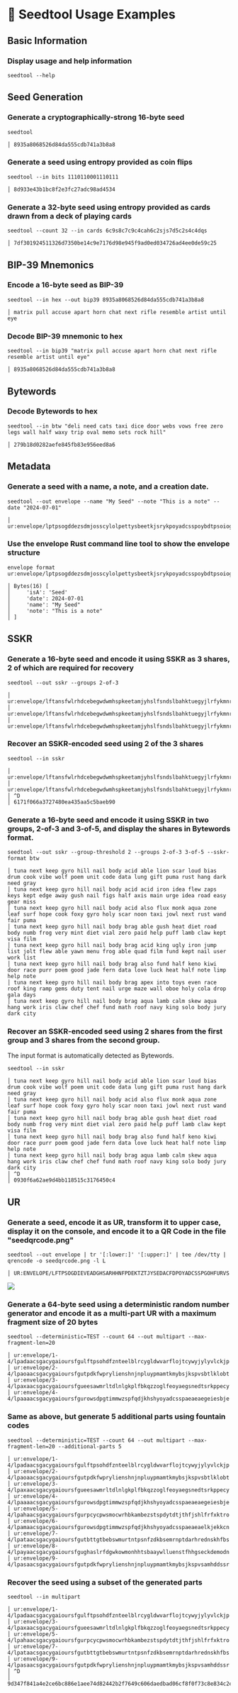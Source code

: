 # 🌱 Seedtool Usage Examples

## Basic Information

### Display usage and help information

```
seedtool --help
```

## Seed Generation

### Generate a cryptographically-strong 16-byte seed

```
seedtool

│ 8935a8068526d84da555cdb741a3b8a8
```

### Generate a seed using entropy provided as coin flips

```
seedtool --in bits 1110110001110111

│ 8d933e43b1bc8f2e3fc27adc98ad4534
```

### Generate a 32-byte seed using entropy provided as cards drawn from a deck of playing cards

```
seedtool --count 32 --in cards 6c9s8c7c9c4cah6c2sjs7d5c2s4c4dqs

│ 7df301924511326d7350be14c9e7176d98e945f9ad0ed034726ad4ee0de59c25
```

## BIP-39 Mnemonics

### Encode a 16-byte seed as BIP-39

```
seedtool --in hex --out bip39 8935a8068526d84da555cdb741a3b8a8

│ matrix pull accuse apart horn chat next rifle resemble artist until eye
```

### Decode BIP-39 mnemonic to hex

```
seedtool --in bip39 "matrix pull accuse apart horn chat next rifle resemble artist until eye"

│ 8935a8068526d84da555cdb741a3b8a8
```

## Bytewords

### Decode Bytewords to hex

```
seedtool --in btw "deli need cats taxi dice door webs vows free zero legs wall half waxy trip oval memo sets rock hill"

│ 279b18d0282aefe845fb83e956eed8a6
```

## Metadata

### Generate a seed with a name, a note, and a creation date.

```
seedtool --out envelope --name "My Seed" --note "This is a note" --date "2024-07-01"

│ ur:envelope/lptpsogddezsdmjosscylolpettysbeetkjsrykpoyadcsspoybdtpsoiogtkkcxguihihieoybetpsosecyiylywnlaoyaatpsojtghisinjkcxinjkcxhscxjtjljyihmhyktswe
```

### Use the envelope Rust command line tool to show the envelope structure

```
envelope format ur:envelope/lptpsogddezsdmjosscylolpettysbeetkjsrykpoyadcsspoybdtpsoiogtkkcxguihihieoybetpsosecyiylywnlaoyaatpsojtghisinjkcxinjkcxhscxjtjljyihmhyktswe

│ Bytes(16) [
│     'isA': 'Seed'
│     'date': 2024-07-01
│     'name': "My Seed"
│     'note': "This is a note"
│ ]
```

## SSKR

### Generate a 16-byte seed and encode it using SSKR as 3 shares, 2 of which are required for recovery

```
seedtool --out sskr --groups 2-of-3

│ ur:envelope/lftansfwlrhdcebegwdwmhspkeetamjyhslfsndslbahktuegyjlrfykmnrtltrdidwmsbgsbszojyesdmvwenehfnbblasrgdjoleahsofdlsiydybzctnenntoyteenehddatansfphdcxjtgtvdfszogdeoykntftcylsdecnrpknwnmwinsgfhhtptrfisbgcxrngldyjslooyamtpsotantkphddagluraeadaevwhpeshdrdjnzsfrlaeokpjzkevyemceurmegurefzpmwtrnlphproytjtfdrnfgfxcwykts
│ ur:envelope/lftansfwlrhdcebegwdwmhspkeetamjyhslfsndslbahktuegyjlrfykmnrtltrdidwmsbgsbszojyesdmvwenehfnbblasrgdjoleahsofdlsiydybzctnenntoyteenehddatansfphdcxjtgtvdfszogdeoykntftcylsdecnrpknwnmwinsgfhhtptrfisbgcxrngldyjslooyamtpsotantkphddagluraeadadtbdesersehoeoyiacnhtpmdrdwnyzmtsiycmdecxwminzejsvlhfgrkpiakteofxsrhdplck
│ ur:envelope/lftansfwlrhdcebegwdwmhspkeetamjyhslfsndslbahktuegyjlrfykmnrtltrdidwmsbgsbszojyesdmvwenehfnbblasrgdjoleahsofdlsiydybzctnenntoyteenehddatansfphdcxjtgtvdfszogdeoykntftcylsdecnrpknwnmwinsgfhhtptrfisbgcxrngldyjslooyamtpsotantkphddagluraeadaolsrytdlgrlvsgsluutvyuevtuochrfmerplronlrbtfmwpfrgafpfezsjyenrsgsnytkweoe
```

### Recover an SSKR-encoded seed using 2 of the 3 shares

```
seedtool --in sskr

│ ur:envelope/lftansfwlrhdcebegwdwmhspkeetamjyhslfsndslbahktuegyjlrfykmnrtltrdidwmsbgsbszojyesdmvwenehfnbblasrgdjoleahsofdlsiydybzctnenntoyteenehddatansfphdcxjtgtvdfszogdeoykntftcylsdecnrpknwnmwinsgfhhtptrfisbgcxrngldyjslooyamtpsotantkphddagluraeadaevwhpeshdrdjnzsfrlaeokpjzkevyemceurmegurefzpmwtrnlphproytjtfdrnfgfxcwykts
│ ur:envelope/lftansfwlrhdcebegwdwmhspkeetamjyhslfsndslbahktuegyjlrfykmnrtltrdidwmsbgsbszojyesdmvwenehfnbblasrgdjoleahsofdlsiydybzctnenntoyteenehddatansfphdcxjtgtvdfszogdeoykntftcylsdecnrpknwnmwinsgfhhtptrfisbgcxrngldyjslooyamtpsotantkphddagluraeadaolsrytdlgrlvsgsluutvyuevtuochrfmerplronlrbtfmwpfrgafpfezsjyenrsgsnytkweoe
│ ^D
│ 6171f066a3727480ea435aa5c5baeb90
```

### Generate a 16-byte seed and encode it using SSKR in two groups, 2-of-3 and 3-of-5, and display the shares in Bytewords format.

```
seedtool --out sskr --group-threshold 2 --groups 2-of-3 3-of-5 --sskr-format btw

│ tuna next keep gyro hill nail body acid able lion scar loud bias drum cook vibe wolf poem unit code data lung gift puma rust hang dark need gray
│ tuna next keep gyro hill nail body acid acid iron idea flew zaps keys kept edge away gush nail figs half axis main urge idea road easy gear miss
│ tuna next keep gyro hill nail body acid also flux monk aqua zone leaf surf hope cook foxy gyro holy scar noon taxi jowl next rust wand fair puma
│ tuna next keep gyro hill nail body brag able gush heat diet road body numb frog very mint diet vial zero paid help puff lamb claw kept visa film
│ tuna next keep gyro hill nail body brag acid king ugly iron jump list jolt flew able yawn menu frog able quad film fund kept nail user work list
│ tuna next keep gyro hill nail body brag also fund half keno kiwi door race purr poem good jade fern data love luck heat half note limp help note
│ tuna next keep gyro hill nail body brag apex into toys even race roof king ramp gems duty tent nail urge maze wall oboe holy cola drop gala days
│ tuna next keep gyro hill nail body brag aqua lamb calm skew aqua hang work iris claw chef chef fund math roof navy king solo body jury dark city
```

### Recover an SSKR-encoded seed using 2 shares from the first group and 3 shares from the second group.

The input format is automatically detected as Bytewords.

```
seedtool --in sskr

│ tuna next keep gyro hill nail body acid able lion scar loud bias drum cook vibe wolf poem unit code data lung gift puma rust hang dark need gray
│ tuna next keep gyro hill nail body acid also flux monk aqua zone leaf surf hope cook foxy gyro holy scar noon taxi jowl next rust wand fair puma
│ tuna next keep gyro hill nail body brag able gush heat diet road body numb frog very mint diet vial zero paid help puff lamb claw kept visa film
│ tuna next keep gyro hill nail body brag also fund half keno kiwi door race purr poem good jade fern data love luck heat half note limp help note
│ tuna next keep gyro hill nail body brag aqua lamb calm skew aqua hang work iris claw chef chef fund math roof navy king solo body jury dark city
│ ^D
│ 0930f6a62ae9d4bb118515c3176450c4
```

## UR

### Generate a seed, encode it as UR, transform it to upper case, display it on the console, and encode it to a QR Code in the file "seedqrcode.png"

```
seedtool --out envelope | tr '[:lower:]' '[:upper:]' | tee /dev/tty | qrencode -o seedqrcode.png -l L

│ UR:ENVELOPE/LFTPSOGDIEVEADGHSARHHNFPDEKTZTJYSEDACFDPOYADCSSPGOHFURVS
```

![](images/seedqrcode.png)

### Generate a 64-byte seed using a deterministic random number generator and encode it as a multi-part UR with a maximum fragment size of 20 bytes

```
seedtool --deterministic=TEST --count 64 --out multipart --max-fragment-len=20

│ ur:envelope/1-4/lpadaacsgacygaioursfgulftpsohdfznteelblrcygldwvarflojtcywyjylyvlckjp
│ ur:envelope/2-4/lpaoaacsgacygaioursfgutpdkfwprylienshnjnpluypmamtkmybsjkspvsbtlklobt
│ ur:envelope/3-4/lpaxaacsgacygaioursfgueesawmrltdlnlgkplfbkqzzoglfeoyaegsnedtsrkppecy
│ ur:envelope/4-4/lpaaaacsgacygaioursfgurowsdpgtimmwzspfqdjkhshyoyadcsspaeaeaegeiesbje
```

### Same as above, but generate 5 additional parts using fountain codes

```
seedtool --deterministic=TEST --count 64 --out multipart --max-fragment-len=20 --additional-parts 5

│ ur:envelope/1-4/lpadaacsgacygaioursfgulftpsohdfznteelblrcygldwvarflojtcywyjylyvlckjp
│ ur:envelope/2-4/lpaoaacsgacygaioursfgutpdkfwprylienshnjnpluypmamtkmybsjkspvsbtlklobt
│ ur:envelope/3-4/lpaxaacsgacygaioursfgueesawmrltdlnlgkplfbkqzzoglfeoyaegsnedtsrkppecy
│ ur:envelope/4-4/lpaaaacsgacygaioursfgurowsdpgtimmwzspfqdjkhshyoyadcsspaeaeaegeiesbje
│ ur:envelope/5-4/lpahaacsgacygaioursfgurpcycpwsmocwrhbkambezstspdytdtjthfjshlfrfxktro
│ ur:envelope/6-4/lpamaacsgacygaioursfgurowsdpgtimmwzspfqdjkhshyoyadcsspaeaeaelkjekkcn
│ ur:envelope/7-4/lpataacsgacygaioursfgutbttgtbebswmurtntpsnfzdkbsemrnptdarhrednskhfbs
│ ur:envelope/8-4/lpayaacsgacygaioursfgughaslrfdgwkowmonhhtsbaaywlluenstfhhgseckdemodn
│ ur:envelope/9-4/lpasaacsgacygaioursfgutpdkfwprylienshnjnpluypmamtkmybsjkspvsamhddssr
```

### Recover the seed using a subset of the generated parts

```
seedtool --in multipart

│ ur:envelope/1-4/lpadaacsgacygaioursfgulftpsohdfznteelblrcygldwvarflojtcywyjylyvlckjp
│ ur:envelope/3-4/lpaxaacsgacygaioursfgueesawmrltdlnlgkplfbkqzzoglfeoyaegsnedtsrkppecy
│ ur:envelope/5-4/lpahaacsgacygaioursfgurpcycpwsmocwrhbkambezstspdytdtjthfjshlfrfxktro
│ ur:envelope/7-4/lpataacsgacygaioursfgutbttgtbebswmurtntpsnfzdkbsemrnptdarhrednskhfbs
│ ur:envelope/9-4/lpasaacsgacygaioursfgutpdkfwprylienshnjnpluypmamtkmybsjkspvsamhddssr
│ ^D
│ 9d347f841a4e2ce6bc886e1aee74d82442b2f7649c606daedbad06cf8f0f73c8e834c2ebb7d2868d75820ab4fb4e45a1004c9f29b8ef2d4d6a94fab0b373615e
```
